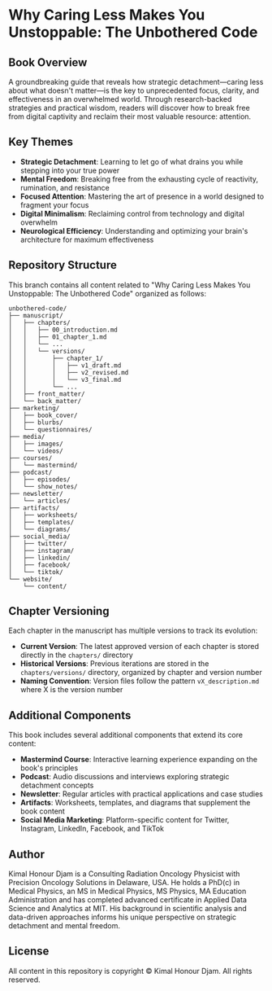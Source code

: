 # Why Caring Less Makes You Unstoppable: The Unbothered Code

## Book Overview

A groundbreaking guide that reveals how strategic detachment—caring less about what doesn't matter—is the key to unprecedented focus, clarity, and effectiveness in an overwhelmed world. Through research-backed strategies and practical wisdom, readers will discover how to break free from digital captivity and reclaim their most valuable resource: attention.

## Key Themes

- **Strategic Detachment**: Learning to let go of what drains you while stepping into your true power
- **Mental Freedom**: Breaking free from the exhausting cycle of reactivity, rumination, and resistance
- **Focused Attention**: Mastering the art of presence in a world designed to fragment your focus
- **Digital Minimalism**: Reclaiming control from technology and digital overwhelm
- **Neurological Efficiency**: Understanding and optimizing your brain's architecture for maximum effectiveness

## Repository Structure

This branch contains all content related to "Why Caring Less Makes You Unstoppable: The Unbothered Code" organized as follows:

```
unbothered-code/
├── manuscript/
│   ├── chapters/
│   │   ├── 00_introduction.md
│   │   ├── 01_chapter_1.md
│   │   └── ...
│   │   └── versions/
│   │       ├── chapter_1/
│   │       │   ├── v1_draft.md
│   │       │   ├── v2_revised.md
│   │       │   └── v3_final.md
│   │       └── ...
│   ├── front_matter/
│   └── back_matter/
├── marketing/
│   ├── book_cover/
│   ├── blurbs/
│   └── questionnaires/
├── media/
│   ├── images/
│   └── videos/
├── courses/
│   └── mastermind/
├── podcast/
│   ├── episodes/
│   └── show_notes/
├── newsletter/
│   └── articles/
├── artifacts/
│   ├── worksheets/
│   ├── templates/
│   └── diagrams/
├── social_media/
│   ├── twitter/
│   ├── instagram/
│   ├── linkedin/
│   ├── facebook/
│   └── tiktok/
└── website/
    └── content/
```

## Chapter Versioning

Each chapter in the manuscript has multiple versions to track its evolution:

- **Current Version**: The latest approved version of each chapter is stored directly in the `chapters/` directory
- **Historical Versions**: Previous iterations are stored in the `chapters/versions/` directory, organized by chapter and version number
- **Naming Convention**: Version files follow the pattern `vX_description.md` where X is the version number

## Additional Components

This book includes several additional components that extend its core content:

- **Mastermind Course**: Interactive learning experience expanding on the book's principles
- **Podcast**: Audio discussions and interviews exploring strategic detachment concepts
- **Newsletter**: Regular articles with practical applications and case studies
- **Artifacts**: Worksheets, templates, and diagrams that supplement the book content
- **Social Media Marketing**: Platform-specific content for Twitter, Instagram, LinkedIn, Facebook, and TikTok

## Author

Kimal Honour Djam is a Consulting Radiation Oncology Physicist with Precision Oncology Solutions in Delaware, USA. He holds a PhD(c) in Medical Physics, an MS in Medical Physics, MS Physics, MA Education Administration and has completed advanced certificate in Applied Data Science and Analytics at MIT. His background in scientific analysis and data-driven approaches informs his unique perspective on strategic detachment and mental freedom.

## License

All content in this repository is copyright © Kimal Honour Djam. All rights reserved.
